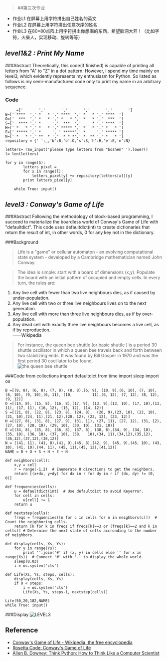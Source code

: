 

> ##第三次作业
> 
- 作业L1 在屏幕上用字符拼出自己姓名的英文
- 作业L2 在屏幕上用字符拼出任意次序的姓名
- 作业L3 在80*80点阵上用字符拼出你想画的东西，希望脑洞大开！（比如字符，火柴人，实现移动、旋转等等）

## *level1&2 : Print My Name*
###Abstract
   Theoretically, this code(if finished) is capable of printing all letters from "A" to "Z" in a dot pattern. However, I spend my time mainly on level3, which evidently represents my enthusiasm for Python. So listed as follows is my semi-manufactured code only to print my name in an arbitrary sequence.

### Code   
        _=['       ','       ','       ','       ','       ']
 	B=[' ****  ',' *   * ',' ****  ',' *   * ',' ****  ']
 	O=['  ***  ',' *   * ',' *   * ',' *   * ','  ***  ']
 	S=['  **** ',' *     ','  ***  ','     * ',' ****  ']    
 	H=[' *   * ',' *   * ',' ***** ',' *   * ',' *   * '] 
 	E=[' ***** ',' *     ', ' *****',' *     ',' ***** ']
 	N=[' *   * ',' **  * ','  * * *',' *  ** ',' *   * ']
 	repository = {' ':_,'b':B,'o':O,'s':S,'h':H,'e':E,'n':N}

 	letters= raw_input('please type letters from "boshen" ').lower()
 	l= len(letters)

 	for y in range(5):    
     		letters_pixel =_
     		for x in range(l):
        		letters_pixel[y] += repository[letters[x]][y]
     		print letters_pixel[y]
     	
     	while True: input()

## *level3 : Conway's Game of Life*
###Abstract
   Following the methodology of block-based programming, I succeed to materialize the boardless world of Conway's Game of Life with "defaultdict". This code uses defaultdict(int) to create dictionaries that return the result of int, in other words, 0 for any key not in the dictionary.

###Background 


> Life is a "game" or cellular automaton - an evolving computational state system - developed by a Cambridge mathematician named John Conway.



> The idea is simple: start with a board of dimensions (x,y). Populate the board with an initial pattern of occupied and empty cells. In every turn, the rules are:



>
1. Any live cell with fewer than two live neighbours dies, as if caused by under-population.
2. Any live cell with two or three live neighbours lives on to the next generation.
3. Any live cell with more than three live neighbours dies, as if by over-population.
4. Any dead cell with exactly three live neighbours becomes a live cell, as if by reproduction.      
       ——Wikipedia

> For instance, the queen bee shuttle (or basic shuttle
) is a period 30 shuttle oscillator in which a queen bee travels back and forth between two stabilizing ends. It was found by Bill Gosper in 1970 and was the first period 30 oscillator to be found.                            
![the queen bee shuttle](https://github.com/endeavor19/computationalphysics_N2013301020025/blob/master/gof.gif)

###Code
	from collections import defaultdict
	from time import sleep
	import os
	
	B =[(9, 8), (6, 8), (7, 8), (8, 8),(6, 9), (10, 9),(6, 10), (7, 10), (8, 10), (9, 10),(6, 11), (10, 		11),(6, 12), (7, 12), (8, 12), (9, 12)]
	O =[(14, 8), (15, 8), (16, 8),(17, 9), (13, 9),(13, 10), (17, 10),(13, 11), (17, 11), (16, 12), (15, 12), (14, 12)]
	S =[(21, 8), (22, 8), (23, 8), (24, 8),  (20, 9),(23, 10), (22, 10), (21, 10),(24, 11),(21, 12),(20, 12), (22, 12), (23, 12)]
	H =[(27, 8), (31, 8), (27, 9), (31, 11), (27, 11), (27, 12), (31, 12),(27, 10), (28, 10), (29, 10), (30, 10), (31, 10)]
	E =[(34, 8), (35, 8), (36, 8), (37, 8), (38, 8),(34, 9), (34, 10), (35, 10), (36, 10), (37, 10), (38, 	10),(34, 11),(34,12),(35,12),(36,12),(37,12),(38,12)]
	N = [(41, 11), (41, 8),(41, 9),(45, 8),(42, 9), (45, 9),(45, 10), (43, 10), (41, 10),(44, 11), (45, 11),(45, 12),(41,12)]
	NAME = B + O + S + H + E + N
	
	def neighbors(cell):
	    x,y = cell 
	    r = range(-1,2)  # Enumerate 8 directions to get the neighbors.
	    return [(x+dx, y+dy) for dx in r for dy in r if (dx, dy) != (0, 0)]

	def frequencies(cells):
	    u = defaultdict(int)  # Use defaultdict to avoid Keyerror.
	    for cell in cells:
	        u[cell] += 1  
	    return u
	 
	def nextstep(cells):
	    freqs = frequencies([n for c in cells for n in neighbors(c)])  # Count the neighboring cells.
	    return [k for k in freqs if freqs[k]==3 or (freqs[k]==2 and k in cells)] # Determine the next state of cells accronding to the number of neighbors.
	 
	def display(cells, Xs, Ys):
	    for y in range(Ys):
	        print ''.join('#' if (x, y) in cells else '' for x in range(Xs))  # Connect '#' with '.' to display the whole world.
	    sleep(0.03)
	    i = os.system('cls')
	 
	def Life(Xs, Ys, steps, cells):
	    display(cells, Xs, Ys)
	    if 0 < steps:
	    	i = os.system('cls')
	        Life(Xs, Ys, steps-1, nextstep(cells))
	        
	Life(50,20,182,NAME)
	while True: input()
	
###Display
![LEVEL3](https://github.com/endeavor19/computationalphysics_N2013301020025/blob/master/level3.gif)

## Reference

- [Conway's Game of Life - Wikipedia, the free encyclopedia](https://en.wikipedia.org/wiki/Conway%27s_Game_of_Life )
- [Rosetta Code: Conway's Game of Life](http://rosettacode.org/wiki/Conway%27s_Game_of_Life#Python)
- [Allen B. Downey: Think Python: How to Think Like a Computer Scientist](http://greenteapress.com/wp/think-python/ )

